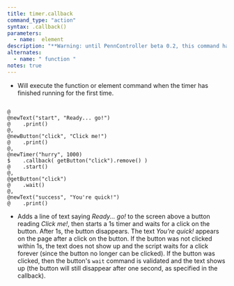 ```yaml
---
title: timer.callback
command_type: "action"
syntax: .callback()
parameters:
  - name:  element 
description: "**Warning: until PennController beta 0.2, this command has a bug that freezes the script**"
alternates:
  - name: " function "
notes: true
---
```


+ Will execute the function or element command when the timer has finished running for the first time.

<!--more-->

<pre><code class="language-diff-javascript diff-highlight try-true">
@
@newText("start", "Ready... go!")
@    .print()
@,
@newButton("click", "Click me!")
@    .print()
@,
@newTimer("hurry", 1000)
$    .callback( getButton("click").remove() )
@    .start()
@,
@getButton("click")
@    .wait()
@,
@newText("success", "You're quick!")
@    .print()
</code></pre>

+ Adds a line of text saying *Ready... go!* to the screen above a button reading *Click me!*, then starts a 1s timer and waits for a click on the button. After 1s, the button disappears. The text *You're quick!* appears on the page after a click on the button. If the button was not clicked within 1s, the text does not show up and the script waits for a click forever (since the button no longer can be clicked). If the button was clicked, then the button's `wait` command is validated and the text shows up (the button will still disappear after one second, as specified in the callback).		
